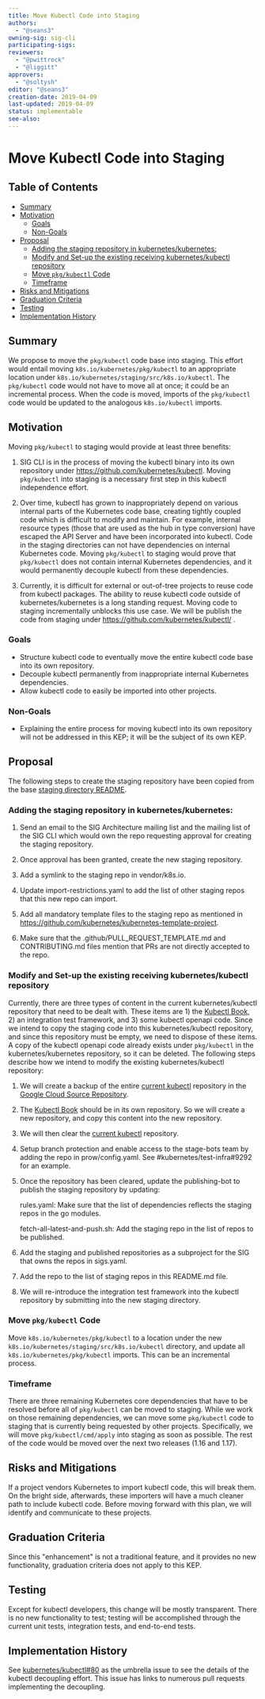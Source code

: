 ```yaml
---
title: Move Kubectl Code into Staging
authors:
  - "@seans3"
owning-sig: sig-cli
participating-sigs:
reviewers:
  - "@pwittrock"
  - "@liggitt"
approvers:
  - "@soltysh"
editor: "@seans3"
creation-date: 2019-04-09
last-updated: 2019-04-09
status: implementable
see-also:
---
```



# Move Kubectl Code into Staging

## Table of Contents

<!-- toc -->
- [Summary](#summary)
- [Motivation](#motivation)
  - [Goals](#goals)
  - [Non-Goals](#non-goals)
- [Proposal](#proposal)
  - [Adding the staging repository in kubernetes/kubernetes:](#adding-the-staging-repository-in-kuberneteskubernetes)
  - [Modify and Set-up the existing receiving kubernetes/kubectl repository](#modify-and-set-up-the-existing-receiving-kuberneteskubectl-repository)
  - [Move <code>pkg/kubectl</code> Code](#move--code)
  - [Timeframe](#timeframe)
- [Risks and Mitigations](#risks-and-mitigations)
- [Graduation Criteria](#graduation-criteria)
- [Testing](#testing)
- [Implementation History](#implementation-history)
<!-- /toc -->

## Summary

We propose to move the `pkg/kubectl` code base into staging. This effort would
entail moving `k8s.io/kubernetes/pkg/kubectl` to an appropriate location under
`k8s.io/kubernetes/staging/src/k8s.io/kubectl`. The `pkg/kubectl`
code would not have to move all at once; it could be an incremental process. When
the code is moved, imports of the `pkg/kubectl` code would be updated to the
analogous `k8s.io/kubectl` imports.

## Motivation

Moving `pkg/kubectl` to staging would provide at least three benefits:

1. SIG CLI is in the process of moving the kubectl binary into its own repository
under https://github.com/kubernetes/kubectl. Moving `pkg/kubectl` into staging
is a necessary first step in this kubectl independence effort.

2. Over time, kubectl has grown to inappropriately depend on various internal
parts of the Kubernetes code base, creating tightly coupled code which is
difficult to modify and maintain. For example, internal resource types (those
that are used as the hub in type conversion) have escaped the API Server and
have been incorporated into kubectl. Code in the staging directories can not
have dependencies on internal Kubernetes code. Moving `pkg/kubectl` to staging would
prove that `pkg/kubectl` does not contain internal Kubernetes dependencies, and it
would permanently decouple kubectl from these dependencies.

3. Currently, it is difficult for external or out-of-tree projects to reuse code
from kubectl packages. The ability to reuse kubectl code outside of
kubernetes/kubernetes is a long standing request. Moving code to staging
incrementally unblocks this use case. We will be publish the code from staging
under https://github.com/kubernetes/kubectl/ .

### Goals

- Structure kubectl code to eventually move the entire kubectl code base into
  its own repository.
- Decouple kubectl permanently from inappropriate internal Kubernetes dependencies.
- Allow kubectl code to easily be imported into other projects.

### Non-Goals

- Explaining the entire process for moving kubectl into its own repository will
not be addressed in this KEP; it will be the subject of its own KEP.

## Proposal

The following steps to create the staging repository have been copied from
the base [staging directory README](https://github.com/kubernetes/kubernetes/tree/master/staging).

### Adding the staging repository in kubernetes/kubernetes:

1. Send an email to the SIG Architecture mailing list and the mailing list of
   the SIG CLI which would own the repo requesting approval for creating the
   staging repository.

2. Once approval has been granted, create the new staging repository.

3. Add a symlink to the staging repo in vendor/k8s.io.

4. Update import-restrictions.yaml to add the list of other staging repos that
   this new repo can import.

5. Add all mandatory template files to the staging repo as mentioned in
   https://github.com/kubernetes/kubernetes-template-project.

6. Make sure that the .github/PULL_REQUEST_TEMPLATE.md and CONTRIBUTING.md files
   mention that PRs are not directly accepted to the repo.

### Modify and Set-up the existing receiving kubernetes/kubectl repository

Currently, there are three types of content in the current kubernetes/kubectl
repository that need to be dealt with. These items are 1) the [Kubectl
Book](https://kubectl.docs.k8s.io/), 2) an integration test framework, and 3)
some kubectl openapi code. Since we intend to copy the staging code into this
kubernetes/kubectl repository, and since this repository must be empty, we need
to dispose of these items. A copy of the kubectl openapi code already exists
under `pkg/kubectl` in the kubernetes/kubernetes repository, so it can be
deleted. The following steps describe how we intend to modify the existing
kubernetes/kubectl repository:

1. We will create a backup of the entire [current
   kubectl](https://github.com/kubernetes/kubectl) repository in the [Google
   Cloud Source Repository](https://cloud.google.com/source-repositories/).

2. The [Kubectl Book](https://kubectl.docs.k8s.io/) should be in its own
   repository. So we will create a new repository, and copy this content into
   the new repository.

3. We will then clear the [current
   kubectl](https://github.com/kubernetes/kubectl) repository.

4. Setup branch protection and enable access to the stage-bots team by adding
   the repo in prow/config.yaml. See #kubernetes/test-infra#9292 for an
   example.

5. Once the repository has been cleared, update the publishing-bot to publish
   the staging repository by updating:

   rules.yaml: Make sure that the list of dependencies reflects the staging
   repos in the go modules.

   fetch-all-latest-and-push.sh: Add the staging repo in the list of repos to be
   published.

6. Add the staging and published repositories as a subproject for the SIG that
   owns the repos in sigs.yaml.

7. Add the repo to the list of staging repos in this README.md file.

8. We will re-introduce the integration test framework into the kubectl
   repository by submitting into the new staging directory.

### Move `pkg/kubectl` Code

Move `k8s.io/kubernetes/pkg/kubectl` to a location under the new
`k8s.io/kubernetes/staging/src/k8s.io/kubectl` directory, and update all
`k8s.io/kubernetes/pkg/kubectl` imports. This can be an incremental process.

### Timeframe

There are three remaining Kubernetes core dependencies that have to be resolved
before all of `pkg/kubectl` can be moved to staging. While we work on those
remaining dependencies, we can move some `pkg/kubectl` code to staging that is
currently being requested by other projects. Specifically, we will move
`pkg/kubectl/cmd/apply` into staging as soon as possible. The rest of the code
would be moved over the next two releases (1.16 and 1.17).

## Risks and Mitigations

If a project vendors Kubernetes to import kubectl code, this will break them.
On the bright side, afterwards, these importers will have a much cleaner path to 
include kubectl code. Before moving forward with this plan, we will identify and
communicate to these projects.

## Graduation Criteria

Since this "enhancement" is not a traditional feature, and it provides no new
functionality, graduation criteria does not apply to this KEP.

## Testing

Except for kubectl developers, this change will be mostly transparent. There is
no new functionality to test; testing will be accomplished through the current
unit tests, integration tests, and end-to-end tests.

## Implementation History

See [kubernetes/kubectl#80](https://github.com/kubernetes/kubectl/issues/80) as
the umbrella issue to see the details of the kubectl decoupling effort. This
issue has links to numerous pull requests implementing the decoupling.
